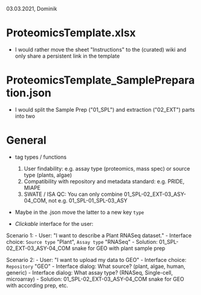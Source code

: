 

03.03.2021, Dominik


# ProteomicsTemplate.xlsx
- I would rather move the sheet "Instructions" to the (curated) wiki and only share a persistent link in the template

# ProteomicsTemplate_SamplePreparation.json
- I would split the Sample Prep ("01_SPL") and extraction ("02_EXT") parts into two 


# General
- tag types / functions
	1. User findability: e.g. assay type (proteomics, mass spec) or source type (plants, algae)
	2. Compatibility with repository and metadata standard: e.g. PRIDE, MIAPE
	3. SWATE / ISA QC: You can only combine 01_SPL-02_EXT-03_ASY-04_COM, not e.g. 01_SPL-01_SPL-03_ASY
	
- Maybe in the .json move the latter to a new key `type`

- _Clickable_ interface for the user:
	
Scenario 1: 
	- User: "I want to describe a Plant RNASeq dataset."
	- Interface choice: `Source type` "Plant", `Assay type` "RNASeq"
	- Solution: 01_SPL-02_EXT-03_ASY-04_COM snake for GEO with plant sample prep

Scenario 2: 
	- User: "I want to upload my data to GEO"
	- Interface choice: `Repository` "GEO"
		- Interface dialog: What source? (plant, algae, human, generic)
		- Interface dialog: What assay type? (RNASeq, Single-cell, microarray)
	- Solution: 01_SPL-02_EXT-03_ASY-04_COM snake for GEO with according prep, etc. 	
	
